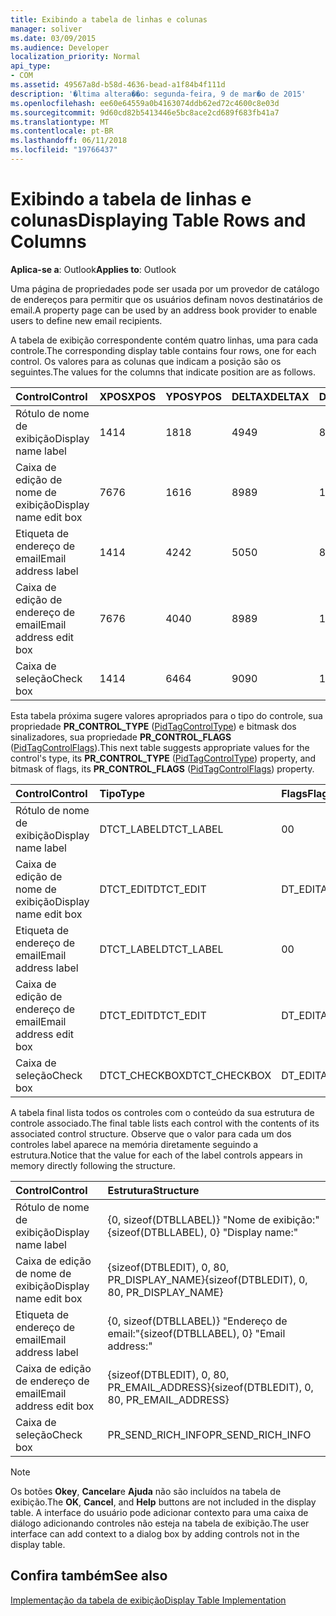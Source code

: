 ```yaml
---
title: Exibindo a tabela de linhas e colunas
manager: soliver
ms.date: 03/09/2015
ms.audience: Developer
localization_priority: Normal
api_type:
- COM
ms.assetid: 49567a8d-b58d-4636-bead-a1f84b4f111d
description: '�ltima altera��o: segunda-feira, 9 de mar�o de 2015'
ms.openlocfilehash: ee60e64559a0b4163074ddb62ed72c4600c8e03d
ms.sourcegitcommit: 9d60cd82b5413446e5bc8ace2cd689f683fb41a7
ms.translationtype: MT
ms.contentlocale: pt-BR
ms.lasthandoff: 06/11/2018
ms.locfileid: "19766437"
---
```

# <a name="displaying-table-rows-and-columns"></a><span data-ttu-id="37032-103">Exibindo a tabela de linhas e colunas</span><span class="sxs-lookup"><span data-stu-id="37032-103">Displaying Table Rows and Columns</span></span>

  
  
<span data-ttu-id="37032-104">**Aplica-se a**: Outlook</span><span class="sxs-lookup"><span data-stu-id="37032-104">**Applies to**: Outlook</span></span> 
  
 <span data-ttu-id="37032-105">Uma página de propriedades pode ser usada por um provedor de catálogo de endereços para permitir que os usuários definam novos destinatários de email.</span><span class="sxs-lookup"><span data-stu-id="37032-105">A property page can be used by an address book provider to enable users to define new email recipients.</span></span> 
  
<span data-ttu-id="37032-106">A tabela de exibição correspondente contém quatro linhas, uma para cada controle.</span><span class="sxs-lookup"><span data-stu-id="37032-106">The corresponding display table contains four rows, one for each control.</span></span> <span data-ttu-id="37032-107">Os valores para as colunas que indicam a posição são os seguintes.</span><span class="sxs-lookup"><span data-stu-id="37032-107">The values for the columns that indicate position are as follows.</span></span>
  
|<span data-ttu-id="37032-108">**Control**</span><span class="sxs-lookup"><span data-stu-id="37032-108">**Control**</span></span>|<span data-ttu-id="37032-109">**XPOS**</span><span class="sxs-lookup"><span data-stu-id="37032-109">**XPOS**</span></span>|<span data-ttu-id="37032-110">**YPOS**</span><span class="sxs-lookup"><span data-stu-id="37032-110">**YPOS**</span></span>|<span data-ttu-id="37032-111">**DELTAX**</span><span class="sxs-lookup"><span data-stu-id="37032-111">**DELTAX**</span></span>|<span data-ttu-id="37032-112">**DELTAY**</span><span class="sxs-lookup"><span data-stu-id="37032-112">**DELTAY**</span></span>|
|:-----|:-----|:-----|:-----|:-----|
|<span data-ttu-id="37032-113">Rótulo de nome de exibição</span><span class="sxs-lookup"><span data-stu-id="37032-113">Display name label</span></span>  <br/> |<span data-ttu-id="37032-114">14</span><span class="sxs-lookup"><span data-stu-id="37032-114">14</span></span>  <br/> |<span data-ttu-id="37032-115">18</span><span class="sxs-lookup"><span data-stu-id="37032-115">18</span></span>  <br/> |<span data-ttu-id="37032-116">49</span><span class="sxs-lookup"><span data-stu-id="37032-116">49</span></span>  <br/> |<span data-ttu-id="37032-117">8</span><span class="sxs-lookup"><span data-stu-id="37032-117">8</span></span>  <br/> |
|<span data-ttu-id="37032-118">Caixa de edição de nome de exibição</span><span class="sxs-lookup"><span data-stu-id="37032-118">Display name edit box</span></span>  <br/> |<span data-ttu-id="37032-119">76</span><span class="sxs-lookup"><span data-stu-id="37032-119">76</span></span>  <br/> |<span data-ttu-id="37032-120">16</span><span class="sxs-lookup"><span data-stu-id="37032-120">16</span></span>  <br/> |<span data-ttu-id="37032-121">89</span><span class="sxs-lookup"><span data-stu-id="37032-121">89</span></span>  <br/> |<span data-ttu-id="37032-122">12</span><span class="sxs-lookup"><span data-stu-id="37032-122">12</span></span>  <br/> |
|<span data-ttu-id="37032-123">Etiqueta de endereço de email</span><span class="sxs-lookup"><span data-stu-id="37032-123">Email address label</span></span>  <br/> |<span data-ttu-id="37032-124">14</span><span class="sxs-lookup"><span data-stu-id="37032-124">14</span></span>  <br/> |<span data-ttu-id="37032-125">42</span><span class="sxs-lookup"><span data-stu-id="37032-125">42</span></span>  <br/> |<span data-ttu-id="37032-126">50</span><span class="sxs-lookup"><span data-stu-id="37032-126">50</span></span>  <br/> |<span data-ttu-id="37032-127">8</span><span class="sxs-lookup"><span data-stu-id="37032-127">8</span></span>  <br/> |
|<span data-ttu-id="37032-128">Caixa de edição de endereço de email</span><span class="sxs-lookup"><span data-stu-id="37032-128">Email address edit box</span></span>  <br/> |<span data-ttu-id="37032-129">76</span><span class="sxs-lookup"><span data-stu-id="37032-129">76</span></span>  <br/> |<span data-ttu-id="37032-130">40</span><span class="sxs-lookup"><span data-stu-id="37032-130">40</span></span>  <br/> |<span data-ttu-id="37032-131">89</span><span class="sxs-lookup"><span data-stu-id="37032-131">89</span></span>  <br/> |<span data-ttu-id="37032-132">12</span><span class="sxs-lookup"><span data-stu-id="37032-132">12</span></span>  <br/> |
|<span data-ttu-id="37032-133">Caixa de seleção</span><span class="sxs-lookup"><span data-stu-id="37032-133">Check box</span></span>  <br/> |<span data-ttu-id="37032-134">14</span><span class="sxs-lookup"><span data-stu-id="37032-134">14</span></span>  <br/> |<span data-ttu-id="37032-135">64</span><span class="sxs-lookup"><span data-stu-id="37032-135">64</span></span>  <br/> |<span data-ttu-id="37032-136">90</span><span class="sxs-lookup"><span data-stu-id="37032-136">90</span></span>  <br/> |<span data-ttu-id="37032-137">12</span><span class="sxs-lookup"><span data-stu-id="37032-137">12</span></span>  <br/> |
   
<span data-ttu-id="37032-138">Esta tabela próxima sugere valores apropriados para o tipo do controle, sua propriedade **PR_CONTROL_TYPE** ([PidTagControlType](pidtagcontroltype-canonical-property.md)) e bitmask dos sinalizadores, sua propriedade **PR_CONTROL_FLAGS** ([PidTagControlFlags](pidtagcontrolflags-canonical-property.md)).</span><span class="sxs-lookup"><span data-stu-id="37032-138">This next table suggests appropriate values for the control's type, its **PR_CONTROL_TYPE** ([PidTagControlType](pidtagcontroltype-canonical-property.md)) property, and bitmask of flags, its **PR_CONTROL_FLAGS** ([PidTagControlFlags](pidtagcontrolflags-canonical-property.md)) property.</span></span>
  
|<span data-ttu-id="37032-139">**Control**</span><span class="sxs-lookup"><span data-stu-id="37032-139">**Control**</span></span>|<span data-ttu-id="37032-140">**Tipo**</span><span class="sxs-lookup"><span data-stu-id="37032-140">**Type**</span></span>|<span data-ttu-id="37032-141">**Flags**</span><span class="sxs-lookup"><span data-stu-id="37032-141">**Flags**</span></span>|
|:-----|:-----|:-----|
|<span data-ttu-id="37032-142">Rótulo de nome de exibição</span><span class="sxs-lookup"><span data-stu-id="37032-142">Display name label</span></span>  <br/> |<span data-ttu-id="37032-143">DTCT_LABEL</span><span class="sxs-lookup"><span data-stu-id="37032-143">DTCT_LABEL</span></span>  <br/> |<span data-ttu-id="37032-144">0</span><span class="sxs-lookup"><span data-stu-id="37032-144">0</span></span>  <br/> |
|<span data-ttu-id="37032-145">Caixa de edição de nome de exibição</span><span class="sxs-lookup"><span data-stu-id="37032-145">Display name edit box</span></span>  <br/> |<span data-ttu-id="37032-146">DTCT_EDIT</span><span class="sxs-lookup"><span data-stu-id="37032-146">DTCT_EDIT</span></span>  <br/> |<span data-ttu-id="37032-147">DT_EDITABLE</span><span class="sxs-lookup"><span data-stu-id="37032-147">DT_EDITABLE</span></span> | <span data-ttu-id="37032-148">DT_REQUIRED</span><span class="sxs-lookup"><span data-stu-id="37032-148">DT_REQUIRED</span></span>  <br/> |
|<span data-ttu-id="37032-149">Etiqueta de endereço de email</span><span class="sxs-lookup"><span data-stu-id="37032-149">Email address label</span></span>  <br/> |<span data-ttu-id="37032-150">DTCT_LABEL</span><span class="sxs-lookup"><span data-stu-id="37032-150">DTCT_LABEL</span></span>  <br/> |<span data-ttu-id="37032-151">0</span><span class="sxs-lookup"><span data-stu-id="37032-151">0</span></span>  <br/> |
|<span data-ttu-id="37032-152">Caixa de edição de endereço de email</span><span class="sxs-lookup"><span data-stu-id="37032-152">Email address edit box</span></span>  <br/> |<span data-ttu-id="37032-153">DTCT_EDIT</span><span class="sxs-lookup"><span data-stu-id="37032-153">DTCT_EDIT</span></span>  <br/> |<span data-ttu-id="37032-154">DT_EDITABLE</span><span class="sxs-lookup"><span data-stu-id="37032-154">DT_EDITABLE</span></span> | <span data-ttu-id="37032-155">DT_REQUIRED</span><span class="sxs-lookup"><span data-stu-id="37032-155">DT_REQUIRED</span></span>  <br/> |
|<span data-ttu-id="37032-156">Caixa de seleção</span><span class="sxs-lookup"><span data-stu-id="37032-156">Check box</span></span>  <br/> |<span data-ttu-id="37032-157">DTCT_CHECKBOX</span><span class="sxs-lookup"><span data-stu-id="37032-157">DTCT_CHECKBOX</span></span>  <br/> |<span data-ttu-id="37032-158">DT_EDITABLE</span><span class="sxs-lookup"><span data-stu-id="37032-158">DT_EDITABLE</span></span>  <br/> |
   
<span data-ttu-id="37032-159">A tabela final lista todos os controles com o conteúdo da sua estrutura de controle associado.</span><span class="sxs-lookup"><span data-stu-id="37032-159">The final table lists each control with the contents of its associated control structure.</span></span> <span data-ttu-id="37032-160">Observe que o valor para cada um dos controles label aparece na memória diretamente seguindo a estrutura.</span><span class="sxs-lookup"><span data-stu-id="37032-160">Notice that the value for each of the label controls appears in memory directly following the structure.</span></span>
  
|<span data-ttu-id="37032-161">**Control**</span><span class="sxs-lookup"><span data-stu-id="37032-161">**Control**</span></span>|<span data-ttu-id="37032-162">**Estrutura**</span><span class="sxs-lookup"><span data-stu-id="37032-162">**Structure**</span></span>|
|:-----|:-----|
|<span data-ttu-id="37032-163">Rótulo de nome de exibição</span><span class="sxs-lookup"><span data-stu-id="37032-163">Display name label</span></span>  <br/> |<span data-ttu-id="37032-164">{0, sizeof(DTBLLABEL)} "Nome de exibição:"</span><span class="sxs-lookup"><span data-stu-id="37032-164">{sizeof(DTBLLABEL), 0} "Display name:"</span></span>  <br/> |
|<span data-ttu-id="37032-165">Caixa de edição de nome de exibição</span><span class="sxs-lookup"><span data-stu-id="37032-165">Display name edit box</span></span>  <br/> |<span data-ttu-id="37032-166">{sizeof(DTBLEDIT), 0, 80, PR_DISPLAY_NAME}</span><span class="sxs-lookup"><span data-stu-id="37032-166">{sizeof(DTBLEDIT), 0, 80, PR_DISPLAY_NAME}</span></span>  <br/> |
|<span data-ttu-id="37032-167">Etiqueta de endereço de email</span><span class="sxs-lookup"><span data-stu-id="37032-167">Email address label</span></span>  <br/> |<span data-ttu-id="37032-168">{0, sizeof(DTBLLABEL)} "Endereço de email:"</span><span class="sxs-lookup"><span data-stu-id="37032-168">{sizeof(DTBLLABEL), 0} "Email address:"</span></span>  <br/> |
|<span data-ttu-id="37032-169">Caixa de edição de endereço de email</span><span class="sxs-lookup"><span data-stu-id="37032-169">Email address edit box</span></span>  <br/> |<span data-ttu-id="37032-170">{sizeof(DTBLEDIT), 0, 80, PR_EMAIL_ADDRESS}</span><span class="sxs-lookup"><span data-stu-id="37032-170">{sizeof(DTBLEDIT), 0, 80, PR_EMAIL_ADDRESS}</span></span>  <br/> |
|<span data-ttu-id="37032-171">Caixa de seleção</span><span class="sxs-lookup"><span data-stu-id="37032-171">Check box</span></span>  <br/> |<span data-ttu-id="37032-172">PR_SEND_RICH_INFO</span><span class="sxs-lookup"><span data-stu-id="37032-172">PR_SEND_RICH_INFO</span></span>  <br/> |
   
> [!NOTE]
> <span data-ttu-id="37032-173">Os botões **Okey**, **Cancelar**e **Ajuda** não são incluídos na tabela de exibição.</span><span class="sxs-lookup"><span data-stu-id="37032-173">The **OK**, **Cancel**, and **Help** buttons are not included in the display table.</span></span> <span data-ttu-id="37032-174">A interface do usuário pode adicionar contexto para uma caixa de diálogo adicionando controles não esteja na tabela de exibição.</span><span class="sxs-lookup"><span data-stu-id="37032-174">The user interface can add context to a dialog box by adding controls not in the display table.</span></span> 
  
## <a name="see-also"></a><span data-ttu-id="37032-175">Confira também</span><span class="sxs-lookup"><span data-stu-id="37032-175">See also</span></span>



[<span data-ttu-id="37032-176">Implementação da tabela de exibição</span><span class="sxs-lookup"><span data-stu-id="37032-176">Display Table Implementation</span></span>](display-table-implementation.md)

